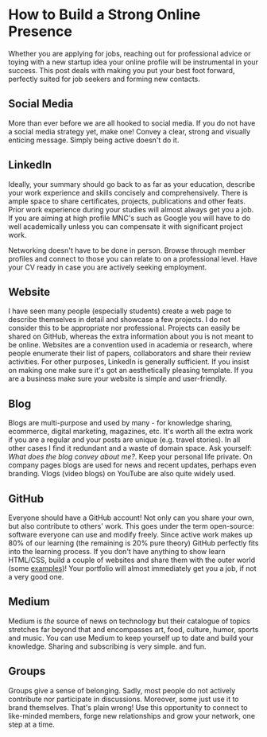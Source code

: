 # How to Build a Strong Online Presence

Whether you are applying for jobs, reaching out for professional advice or toying with a new startup idea your online profile will be instrumental in your success. This post deals with making you put your best foot forward, perfectly suited for job seekers and forming new contacts.

## Social Media
More than ever before we are all hooked to social media. If you do not have a social media strategy yet, make one! Convey a clear, strong and visually enticing message. Simply being active doesn't do it.

## LinkedIn
Ideally, your summary should go back to as far as your education, describe your work experience and skills concisely and comprehensively. There is ample space to share certificates, projects, publications and other feats. Prior work experience during your studies will almost always get you a job. If you are aiming at high profile MNC's such as Google you will have to do well academically unless you can compensate it with significant project work.

Networking doesn't have to be done in person. Browse through member profiles and connect to those you can relate to on a professional level. Have your CV ready in case you are actively seeking employment.

## Website
I have seen many people (especially students) create a web page to describe themselves in detail and showcase a few projects. I do not consider this to be appropriate nor professional. Projects can easily be shared on GitHub, whereas the extra information about you is not meant to be online. Websites are a convention used in academia or research, where people enumerate their list of papers, collaborators and share their review activities. For other purposes, LinkedIn is generally sufficient. If you insist on making one make sure it's got an aesthetically pleasing template. If you are a business make sure your website is simple and user-friendly.

## Blog
Blogs are multi-purpose and used by many - for knowledge sharing, ecommerce, digital marketing, magazines, etc. It's worth all the extra work if you are a regular and your posts are unique (e.g. travel stories). In all other cases I find it redundant and a waste of domain space. Ask yourself: *What does the blog convey about me?*. Keep your personal life private. On company pages blogs are used for news and recent updates, perhaps even branding. Vlogs (video blogs) on YouTube are also quite widely used.

## GitHub
Everyone should have a GitHub account! Not only can you share your own, but also contribute to others' work. This goes under the term open-source: software everyone can use and modify freely. Since active work makes up 80% of our learning (the remaining is 20% pure theory) GitHub perfectly fits into the learning process. If you don't have anything to show learn HTML/CSS, build a couple of websites and share them with the outer world (some [examples](https://www.udemy.com/course/ultimate-web-developer-course-build-10-websites-from-scratch/))! Your portfolio will almost immediately get you a job, if not a very good one.

## Medium
Medium is *the* source of news on technology but their catalogue of topics stretches far beyond that and encompasses art, food, culture, humor, sports and music. You can use Medium to keep yourself up to date and build your knowledge. Sharing and subscribing is very simple. and fun.

## Groups
Groups give a sense of belonging. Sadly, most people do not actively contribute nor participate in discussions. Moreover, some just use it to brand themselves. That's plain wrong! Use this opportunity to connect to like-minded members, forge new relationships and grow your network, one step at a time.
